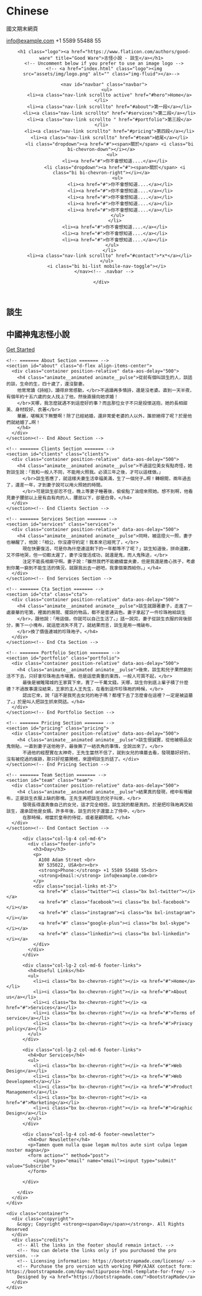 # Chinese
國文期末網頁
<!DOCTYPE html>
<html lang="en">

<head>
  <meta charset="utf-8">
  <meta content="width=device-width, initial-scale=1.0" name="viewport">

  <title>談生</title>
  <meta content="" name="description">
  <meta content="" name="keywords">

  <!-- Favicons -->
  <link href="assets/img/ghost.ico" rel="icon">
  <link href="assets/img/ghost.ico" rel="apple-touch-icon">

  <!--jQury-->
  <script src="https://cdn.jsdelivr.net/npm/jquery@3.5.1/dist/jquery.min.js"></script>

  <!--link-->
  <link href="styles/ihover.css" rel="stylesheet">
  <link rel="stylesheet" href="https://cdn.jsdelivr.net/gh/fancyapps/fancybox@3.5.7/dist/jquery.fancybox.min.css" />
  <script src="https://cdn.jsdelivr.net/gh/fancyapps/fancybox@3.5.7/dist/jquery.fancybox.min.js"></script>
  <link rel="stylesheet"  href="https://cdnjs.cloudflare.com/ajax/libs/animate.css/4.1.1/animate.min.css"/>

  <!--ihover-->
  <link rel="stylesheet" href="css/ihover.css">

  <!-- Google Fonts -->
  <link href="https://fonts.googleapis.com/css?family=Open+Sans:300,300i,400,400i,600,600i,700,700i|Raleway:300,300i,400,400i,500,500i,600,600i,700,700i|Poppins:300,300i,400,400i,500,500i,600,600i,700,700i" rel="stylesheet">

  <!-- Vendor CSS Files -->
  <link href="assets/vendor/aos/aos.css" rel="stylesheet">
  <link href="assets/vendor/bootstrap/css/bootstrap.min.css" rel="stylesheet">
  <link href="assets/vendor/bootstrap-icons/bootstrap-icons.css" rel="stylesheet">
  <link href="assets/vendor/boxicons/css/boxicons.min.css" rel="stylesheet">
  <link href="assets/vendor/glightbox/css/glightbox.min.css" rel="stylesheet">
  <link href="assets/vendor/swiper/swiper-bundle.min.css" rel="stylesheet">

  <!-- Template Main CSS File -->
  <link href="assets/css/style.css" rel="stylesheet">

  <!-- =======================================================
  * Template Name: Day - v4.3.0
  * Template URL: https://bootstrapmade.com/day-multipurpose-html-template-for-free/
  * Author: BootstrapMade.com
  * License: https://bootstrapmade.com/license/
  ======================================================== -->
</head>

<body>

  <!-- ======= Top Bar ======= -->
  <section id="topbar" class="d-flex align-items-center">
    <div class="container d-flex justify-content-center justify-content-md-between">
      <div class="contact-info d-flex align-items-center">
        <i class="bi bi-envelope-fill"></i><a href="mailto:contact@example.com">info@example.com</a>
        <i class="bi bi-phone-fill phone-icon"></i> +1 5589 55488 55
      </div>
      <div class="social-links d-none d-md-block">
        <a href="#" class="twitter"><i class="bi bi-twitter"></i></a>
        <a href="#" class="facebook"><i class="bi bi-facebook"></i></a>
        <a href="#" class="instagram"><i class="bi bi-instagram"></i></a>
        <a href="#" class="linkedin"><i class="bi bi-linkedin"></i></i></a>
      </div>
    </div>
  </section>

  <!-- ======= Header ======= -->
  <header id="header" class="d-flex align-items-center">
    <div class="container d-flex align-items-center justify-content-between">

      <h1 class="logo"><a href="https://www.flaticon.com/authors/good-ware" title="Good Ware">志怪小說 - 談生</a></h1>
      <!-- Uncomment below if you prefer to use an image logo -->
      <!-- <a href="index.html" class="logo"><img src="assets/img/logo.png" alt="" class="img-fluid"></a>-->

      <nav id="navbar" class="navbar">
        <ul>
          <li><a class="nav-link scrollto active" href="#hero">Home</a></li>
          <li><a class="nav-link scrollto" href="#about">第一段</a></li>
          <li><a class="nav-link scrollto" href="#services">第二段</a></li>
          <li><a class="nav-link scrollto " href="#portfolio">第三段</a></li>
          <li><a class="nav-link scrollto" href="#pricing">第四段</a></li>
          <li><a class="nav-link scrollto" href="#team">結尾</a></li>
          <li class="dropdown"><a href="#"><span>關於</span> <i class="bi bi-chevron-down"></i></a>
            <ul>
              <li><a href="#">你不會想知道....</a></li>
              <li class="dropdown"><a href="#"><span>關於</span> <i class="bi bi-chevron-right"></i></a>
                <ul>
                  <li><a href="#">你不會想知道....</a></li>
                  <li><a href="#">你不會想知道....</a></li>
                  <li><a href="#">你不會想知道....</a></li>
                  <li><a href="#">你不會想知道....</a></li>
                  <li><a href="#">你不會想知道....</a></li>
                </ul>
              </li>
              <li><a href="#">你不會想知道....</a></li>
              <li><a href="#">你不會想知道....</a></li>
              <li><a href="#">你不會想知道....</a></li>
            </ul>
          </li>
          <li><a class="nav-link scrollto" href="#contact">*x*</a></li>
        </ul>
        <i class="bi bi-list mobile-nav-toggle"></i>
      </nav><!-- .navbar -->

    </div>
  </header><!-- End Header -->

  <!-- ======= Hero Section ======= -->
  <section id="hero" class="d-flex align-items-center">
    <div class="container position-relative" data-aos-delay="500">
      <h1 class="animate__animated animate__flash">談生</h1>
      <h2 class="animate__animated animate__pulse animate__infinite">中國神鬼志怪小說</h2>
      <a href="#about" class="btn-get-started scrollto">Get Started</a>
    </div>
  </section><!-- End Hero -->

  <main id="main">

    <!-- ======= About Section ======= -->
    <section id="about" class="d-flex align-items-center">
      <div class="container position-relative" data-aos-delay="500">
        <h4 class="animate__animated animate__pulse">從前有個叫談生的人，談話的談，生命的生，四十歲了，還沒娶妻。
        他常常讀《詩經》，讀得非常感動，</br>不過讀再多情詩，還是沒老婆。直到一天半夜，有個年約十五六歲的女人找上了他，然後直接向她求婚！
        </br>天哪，我怎麼就遇不到這麼好的事？而且那位女子不只是投懷送抱，她的長相甜美、身材姣好、衣著</br>
        華麗，堪稱天下無雙啊！除了已經結婚，還非常愛老婆的人以外，誰拒絕得了呢？於是他們就結婚了…啊！
        </h4>
      </div>
    </section><!-- End About Section -->

    <!-- ======= Clients Section ======= -->
    <section id="clients" class="clients">
      <div class="container position-relative" data-aos-delay="500">
        <h4 class="animate__animated animate__pulse">不過這位美女有點奇怪，她對談生說：「我和一般人不同，不能用火照我。必須三年之後，才可以這樣做。」
          </br>談生答應了，就這樣夫妻生活幸福美滿，生了一個兒子…啊！轉眼間，兩年過去了，還差一年，才到妻子說可以用火照她的時間。
          </br>可是談生卻忍不住，晚上等妻子睡著後，偷偷點了油燈來照她。想不到啊，他看見妻子腰部以上是有血有肉的人，腰部以下，卻是白骨。</h4>
      </div>      
    </section><!-- End Clients Section -->

    <!-- ======= Services Section ======= -->
    <section id="services" class="services">
      <div class="container position-relative" data-aos-delay="500">
        <h4 class="animate__animated animate__pulse">同時，被這燈火一照，妻子也嚇醒了，他說：「相公，你沒遵守約定！我本來已經死了，</br>
          現在快要復活，可是你為什麼連這剩下的一年都等不了呢？」談生知道後，拼命道歉，又不停地哭，但一切都太遲了，妻子沒復活成功，就還是鬼，而人鬼殊途，</br>
          注定不能長相廝守啊。妻子說：「雖然我們不能繼續當夫妻，但是我還是擔心孩子，考慮到你萬一窮到不能生活的情況，就跟我出去一趟吧，我拿個東西給你。」</h4>
      </div>   
    </section><!-- End Services Section -->

    <!-- ======= Cta Section ======= -->
    <section id="cta" class="cta">
      <div class="container position-relative" data-aos-delay="500">
        <h4 class="animate__animated animate__pulse">談生就跟著妻子，走進了一處豪華的宅第，裡面的房間、擺設的物品，都不是普通貨色。妻子拿起了一件珍珠袍給談生
        </br>，跟他說：「用這個，你就可以自己生活了。」話一說完，妻子從談生衣服的背後部分，撕下一小塊布，就這麼消失不見了。就結果而言，談生是用一塊破布，
        </br>換了價值連城的珍珠袍子。</h4>
      </div>
    </section><!-- End Cta Section -->

    <!-- ======= Portfolio Section ======= -->
    <section id="portfolio" class="portfolio">
      <div class="container position-relative" data-aos-delay="500">
        <h4 class="animate__animated animate__pulse">後來，談生和兒子果然窮到活不下去，只好拿珍珠袍去市場賣。但是這麼貴重的東西，一般人可買不起，</br>
          最後是被睢陽城的王家買下來，賣了一千萬文錢。天哪，談生你到底上輩子積了什麼德？不過故事還沒結束，王家的主人王先生，在看到這件珍珠袍的時候，</br>
          認出它來，說「這不是我死去女兒的袍子嗎？都埋下去了怎麼會在這裡？一定是被盜墓了。」於是叫人把談生抓來問話。</h4>
      </div>
    </section><!-- End Portfolio Section -->

    <!-- ======= Pricing Section ======= -->
    <section id="pricing" class="pricing">
      <div class="container position-relative" data-aos-delay="500">
        <h4 class="animate__animated animate__pulse">談生很誠實，從他被極品女鬼倒貼，一直到妻子送他袍子，最後撕了一結衣角的事情，全說出來了。</br>
          不過他的經歷實在太神奇，王先生當然不信了，就到女兒的墳墓去看，發現墓好好的，沒有被挖過的痕跡，那只好挖墓開棺，來證明談生的話了。</div>
    </section><!-- End Pricing Section -->

    <!-- ======= Team Section ======= -->
    <section id="team" class="team">
      <div class="container position-relative" data-aos-delay="500">
        <h4 class="animate__animated animate__pulse">結果真的發現，棺中有塊破布，正是談生衣服上缺的那塊。王先生再把談生的兒子叫來，</br>
          發現長得還真像自己的女兒，這才完全相信，談生說的都是真的。於是把珍珠袍再交給談生，還承認他是女婿。許多年後，談生的兒子還當上了侍中，</br>
          在那時候，相當於皇帝的侍從，或者是顧問呢。</h4>
      </div>
    </section><!-- End Contact Section -->

  </main><!-- End #main -->

  <!-- ======= Footer ======= -->
  <footer id="footer">
    <div class="footer-top">
      <div class="container">
        <div class="row">

          <div class="col-lg-4 col-md-6">
            <div class="footer-info">
              <h3>Day</h3>
              <p>
                A108 Adam Street <br>
                NY 535022, USA<br><br>
                <strong>Phone:</strong> +1 5589 55488 55<br>
                <strong>Email:</strong> info@example.com<br>
              </p>
              <div class="social-links mt-3">
                <a href="#" class="twitter"><i class="bx bxl-twitter"></i></a>
                <a href="#" class="facebook"><i class="bx bxl-facebook"></i></a>
                <a href="#" class="instagram"><i class="bx bxl-instagram"></i></a>
                <a href="#" class="google-plus"><i class="bx bxl-skype"></i></a>
                <a href="#" class="linkedin"><i class="bx bxl-linkedin"></i></a>
              </div>
            </div>
          </div>

          <div class="col-lg-2 col-md-6 footer-links">
            <h4>Useful Links</h4>
            <ul>
              <li><i class="bx bx-chevron-right"></i> <a href="#">Home</a></li>
              <li><i class="bx bx-chevron-right"></i> <a href="#">About us</a></li>
              <li><i class="bx bx-chevron-right"></i> <a href="#">Services</a></li>
              <li><i class="bx bx-chevron-right"></i> <a href="#">Terms of service</a></li>
              <li><i class="bx bx-chevron-right"></i> <a href="#">Privacy policy</a></li>
            </ul>
          </div>

          <div class="col-lg-2 col-md-6 footer-links">
            <h4>Our Services</h4>
            <ul>
              <li><i class="bx bx-chevron-right"></i> <a href="#">Web Design</a></li>
              <li><i class="bx bx-chevron-right"></i> <a href="#">Web Development</a></li>
              <li><i class="bx bx-chevron-right"></i> <a href="#">Product Management</a></li>
              <li><i class="bx bx-chevron-right"></i> <a href="#">Marketing</a></li>
              <li><i class="bx bx-chevron-right"></i> <a href="#">Graphic Design</a></li>
            </ul>
          </div>

          <div class="col-lg-4 col-md-6 footer-newsletter">
            <h4>Our Newsletter</h4>
            <p>Tamen quem nulla quae legam multos aute sint culpa legam noster magna</p>
            <form action="" method="post">
              <input type="email" name="email"><input type="submit" value="Subscribe">
            </form>

          </div>

        </div>
      </div>
    </div>

    <div class="container">
      <div class="copyright">
        &copy; Copyright <strong><span>Day</span></strong>. All Rights Reserved
      </div>
      <div class="credits">
        <!-- All the links in the footer should remain intact. -->
        <!-- You can delete the links only if you purchased the pro version. -->
        <!-- Licensing information: https://bootstrapmade.com/license/ -->
        <!-- Purchase the pro version with working PHP/AJAX contact form: https://bootstrapmade.com/day-multipurpose-html-template-for-free/ -->
        Designed by <a href="https://bootstrapmade.com/">BootstrapMade</a>
      </div>
    </div>
  </footer><!-- End Footer -->

  <a href="#" class="back-to-top d-flex align-items-center justify-content-center"><i class="bi bi-arrow-up-short"></i></a>
  <div id="preloader"></div>

  <!-- Vendor JS Files -->
  <script src="assets/vendor/aos/aos.js"></script>
  <script src="assets/vendor/bootstrap/js/bootstrap.bundle.min.js"></script>
  <script src="assets/vendor/glightbox/js/glightbox.min.js"></script>
  <script src="assets/vendor/isotope-layout/isotope.pkgd.min.js"></script>
  <script src="assets/vendor/php-email-form/validate.js"></script>
  <script src="assets/vendor/swiper/swiper-bundle.min.js"></script>

  <!-- Template Main JS File -->
  <script src="assets/js/main.js"></script>

</body>

</html>
